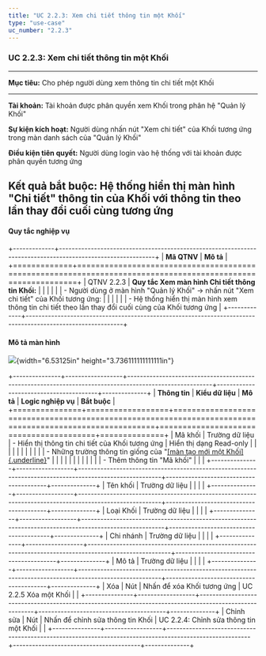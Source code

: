 ```yaml
---
title: "UC 2.2.3: Xem chi tiết thông tin một Khối"
type: "use-case"
uc_number: "2.2.3"
---
```


### UC 2.2.3: Xem chi tiết thông tin một Khối

  ------------------------------------------------------------------------------------------------------------------------------------------
  **Mục tiêu:**               Cho phép người dùng xem thông tin chi tiết một Khối
  --------------------------- --------------------------------------------------------------------------------------------------------------
  **Tài khoản:**              Tài khoản được phân quyền xem Khối trong phân hệ "Quản lý Khối"

  **Sự kiện kích hoạt:**      Người dùng nhấn nút "Xem chi tiết" của Khối tương ứng trong màn danh sách của "Quản lý Khối"

  **Điều kiện tiên quyết:**   Người dùng login vào hệ thống với tài khoản được phân quyền tương ứng

  **Kết quả bắt buộc:**       Hệ thống hiển thị màn hình "Chi tiết" thông tin của Khối với thông tin theo lần thay đổi cuối cùng tương ứng
  ------------------------------------------------------------------------------------------------------------------------------------------

#### Quy tắc nghiệp vụ

+-------------+------------------------------------------------------------------------------------------------------------+
| **Mã QTNV** | **Mô tả**                                                                                                  |
+=============+============================================================================================================+
| QTNV 2.2.3  | **Quy tắc Xem màn hình Chi tiết thông tin Khối:**                                                          |
|             |                                                                                                            |
|             | -   Người dùng ở màn hình "Quản lý Khối" -\> nhấn nút "Xem chi tiết" của Khối tương ứng:                   |
|             |                                                                                                            |
|             |     -   Hệ thống hiển thị màn hình xem thông tin chi tiết theo lần thay đổi cuối cùng của Khối tương ứng   |
+-------------+------------------------------------------------------------------------------------------------------------+

#### Mô tả màn hình

![](media/image91.png){width="6.53125in" height="3.736111111111111in"}

+---------------+------------------+--------------------------------------------------------------------------------------------------------+----------------------------------------+--------------+
| **Thông tin** | **Kiểu dữ liệu** | **Mô tả**                                                                                              | **Logic nghiệp vụ**                    | **Bắt buộc** |
+===============+==================+========================================================================================================+========================================+==============+
| Mã khối       | Trường dữ liệu   | \- Hiển thị thông tin chi tiết của Khối tương ứng                                                      | Hiển thị dạng Read-only                |              |
|               |                  |                                                                                                        |                                        |              |
|               |                  | \- Những trường thông tin giống của "[[màn tạo mới một Khối]{.underline}](#uc-2.2.2-tạo-mới-một-khối)" |                                        |              |
|               |                  |                                                                                                        |                                        |              |
|               |                  | -   Thêm thông tin "Mã khối"                                                                           |                                        |              |
+---------------+------------------+--------------------------------------------------------------------------------------------------------+----------------------------------------+--------------+
| Tên khối      | Trường dữ liệu   |                                                                                                        |                                        |              |
+---------------+------------------+--------------------------------------------------------------------------------------------------------+----------------------------------------+--------------+
| Loại Khối     | Trường dữ liệu   |                                                                                                        |                                        |              |
+---------------+------------------+--------------------------------------------------------------------------------------------------------+----------------------------------------+--------------+
| Chi nhánh     | Trường dữ liệu   |                                                                                                        |                                        |              |
+---------------+------------------+--------------------------------------------------------------------------------------------------------+----------------------------------------+--------------+
| Mô tả         | Trường dữ liệu   |                                                                                                        |                                        |              |
+---------------+------------------+--------------------------------------------------------------------------------------------------------+----------------------------------------+--------------+
| Xóa           | Nút              | Nhấn để xóa Khối tương ứng                                                                             | UC 2.2.5 Xóa một Khối                  |              |
+---------------+------------------+--------------------------------------------------------------------------------------------------------+----------------------------------------+--------------+
| Chỉnh sửa     | Nút              | Nhấn để chỉnh sửa thông tin Khối                                                                       | UC 2.2.4: Chỉnh sửa thông tin một Khối |              |
+---------------+------------------+--------------------------------------------------------------------------------------------------------+----------------------------------------+--------------+
